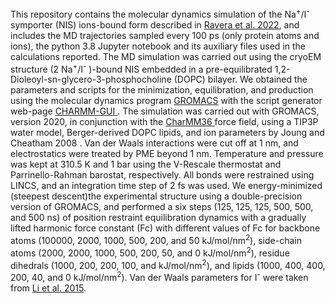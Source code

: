 This repository contains the molecular dynamics simulation of the Na<sup>+</sup>/I<sup>-</sup> symporter (NIS)  ions-bound form described in <a href=https://doi.org/10.1101/2022.04.07.487502 > Ravera <ital>et al.</ital> 2022</a>, and includes the MD trajectories
sampled every 100 ps (only protein atoms and ions), the python 3.8 Jupyter notebook 
and its auxiliary files used in the calculations reported. The MD  simulation 
was carried out using the cryoEM structure (2 Na<sup>+</sup>/I<sup>-</sup>
)-bound NIS embedded in a pre-equilibrated 1,2-Dioleoyl-sn-glycero-3-phosphocholine
(DOPC) bilayer. We obtained the parameters and scripts for the minimization, equilibration, and
production using the molecular dynamics program <a href=https://www.gromacs.org/>GROMACS</a> with the script generator web-page <a href=https://charmm-gui.org> CHARMM-GUI </a>. 
The simulation was carried out with GROMACS, version 2020, 
in conjunction with the <a href=https://onlinelibrary.wiley.com/doi/10.1002/jcc.23354>CharMM36 </a>force field, using a TIP3P water model, Berger-derived DOPC lipids, 
and ion parameters by <a hrf=https://doi.org/10.1021/jp8001614> Joung and Cheatham 2008 </a>. Van der Waals interactions were cut off at 1 nm, and electrostatics 
were treated by PME beyond 1 nm. Temperature and pressure was kept at 310.5 K and 1 bar using the V-Rescale 
thermostat and Parrinello-Rahman barostat, respectively. All bonds were restrained using LINCS, and an integration 
time step of 2 fs was used. We energy-minimized (steepest descent)the experimental structure using a double-precision version of GROMACS, 
and performed a six steps (125, 125, 125, 500, 500, and 500 ns) of position restraint equilibration dynamics with a gradually lifted harmonic force 
constant (Fc) with different values of Fc for backbone atoms (100000, 2000, 1000, 500, 200, and 50 kJ/mol/nm<sup>2</sup>), 
side-chain atoms (2000, 2000, 1000, 500, 200, 50, and 0 kJ/mol/nm<sup>2</sup>), residue dihedrals (1000, 200, 200, 
100, and kJ/mol/nm<sup>2</sup>), and lipids (1000, 400, 400, 200, 40, and 0 kJ/mol/nm<sup>2</sup>). Van der Waals parameters
for I<sup>-</sup> were taken from <a href=https://pubs.acs.org/doi/pdf/10.1021/ct500918t>Li <it>et al.</it> 2015</a>.
